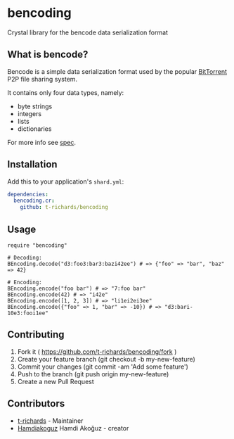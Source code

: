 # bencoding

Crystal library for the bencode data serialization format


## What is bencode?

Bencode is a simple data serialization format used by the popular
[BitTorrent](http://bittorrent.org/) P2P file sharing system.

It contains only four data types, namely:

  - byte strings
  - integers
  - lists
  - dictionaries

For more info see [spec](http://www.bittorrent.org/beps/bep_0003.html#bencoding).


## Installation


Add this to your application's `shard.yml`:

```yaml
dependencies:
  bencoding.cr:
    github: t-richards/bencoding
```


## Usage


```crystal
require "bencoding"

# Decoding:
BEncoding.decode("d3:foo3:bar3:bazi42ee") # => {"foo" => "bar", "baz" => 42}

# Encoding:
BEncoding.encode("foo bar") # => "7:foo bar"
BEncoding.encode(42) # => "i42e"
BEncoding.encode([1, 2, 3]) # => "li1ei2ei3ee"
BEncoding.encode({"foo" => 1, "bar" => -10}) # => "d3:bari-10e3:fooi1ee"
```


## Contributing

  1. Fork it ( https://github.com/t-richards/bencoding/fork )
  2. Create your feature branch (git checkout -b my-new-feature)
  3. Commit your changes (git commit -am 'Add some feature')
  4. Push to the branch (git push origin my-new-feature)
  5. Create a new Pull Request

## Contributors

  - [t-richards](https://github.com/t-richards) - Maintainer
  - [Hamdiakoguz](https://github.com/Hamdiakoguz) Hamdi Akoğuz - creator
